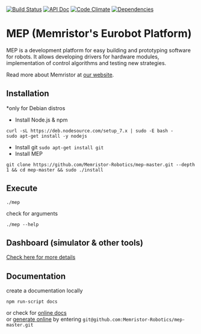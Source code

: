 [![Build Status](https://semaphoreci.com/api/v1/lukicdarkoo/mep-master/branches/master/shields_badge.svg)](https://semaphoreci.com/lukicdarkoo/mep-master)
[![API Doc](https://doc.esdoc.org/github.com/Memristor-Robotics/mep-master/badge.svg)](https://doc.esdoc.org/github.com/Memristor-Robotics/mep-master/identifiers.html)
[![Code Climate](https://codeclimate.com/github/Memristor-Robotics/mep-master//badges/gpa.svg)](https://codeclimate.com/github/Memristor-Robotics/mep-master)
[![Dependencies](https://david-dm.org/Memristor-Robotics/mep-master.svg)](https://david-dm.org/Memristor-Robotics/mep-master/)

# MEP (Memristor's Eurobot Platform)
MEP is a development platform for easy building and prototyping software for robots. It allows developing drivers for hardware modules, implementation of control algorithms and testing new strategies.

Read more about Memristor at [our website](https://memristor-robotics.github.io/).

## Installation
*only for Debian distros

- Install Node.js & npm
```
curl -sL https://deb.nodesource.com/setup_7.x | sudo -E bash -
sudo apt-get install -y nodejs
```
- Install git `sudo apt-get install git`
- Install MEP
```
git clone https://github.com/Memristor-Robotics/mep-master.git --depth 1 && cd mep-master && sudo ./install
```

## Execute
```
./mep
```

check for arguments
```
./mep --help
```

## Dashboard (simulator & other tools)
[Check here for more details](https://github.com/Memristor-Robotics/mep-dash)

## Documentation
create a documentation locally
```
npm run-script docs
```
or check for [online docs](https://doc.esdoc.org/github.com/Memristor-Robotics/mep-master/identifiers.html)  
or [generate online](https://doc.esdoc.org/-/generate.html) by entering `git@github.com:Memristor-Robotics/mep-master.git`